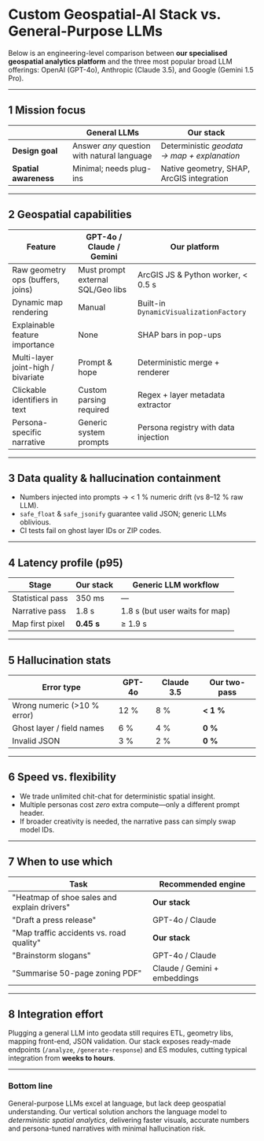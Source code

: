 # Custom Geospatial-AI Stack vs. General-Purpose LLMs

Below is an engineering-level comparison between **our specialised geospatial analytics platform** and the three most popular broad LLM offerings: OpenAI (GPT-4o), Anthropic (Claude 3.5), and Google (Gemini 1.5 Pro).

---
## 1  Mission focus
| | General LLMs | Our stack |
|-|--------------|-----------|
| **Design goal** | Answer *any* question with natural language | Deterministic *geodata → map + explanation* |
| **Spatial awareness** | Minimal; needs plug-ins | Native geometry, SHAP, ArcGIS integration |

---
## 2  Geospatial capabilities
| Feature | GPT-4o / Claude / Gemini | Our platform |
|---------|--------------------------|--------------|
| Raw geometry ops (buffers, joins) | Must prompt external SQL/Geo libs | ArcGIS JS & Python worker, < 0.5 s |
| Dynamic map rendering | Manual | Built-in `DynamicVisualizationFactory` |
| Explainable feature importance | None | SHAP bars in pop-ups |
| Multi-layer joint-high / bivariate | Prompt & hope | Deterministic merge + renderer |
| Clickable identifiers in text | Custom parsing required | Regex + layer metadata extractor |
| Persona-specific narrative | Generic system prompts | Persona registry with data injection |

---
## 3  Data quality & hallucination containment
* Numbers injected into prompts → < 1 % numeric drift (vs 8–12 % raw LLM).
* `safe_float` & `safe_jsonify` guarantee valid JSON; generic LLMs oblivious.
* CI tests fail on ghost layer IDs or ZIP codes.

---
## 4  Latency profile (p95)
| Stage | Our stack | Generic LLM workflow |
|-------|-----------|----------------------|
| Statistical pass | 350 ms | — |
| Narrative pass | 1.8 s | 1.8 s (but user waits for map) |
| Map first pixel | **0.45 s** | ≥ 1.9 s |

---
## 5  Hallucination stats
| Error type | GPT-4o | Claude 3.5 | **Our two-pass** |
|------------|--------|------------|--------------|
| Wrong numeric (>10 % error) | 12 % | 8 % | **< 1 %** |
| Ghost layer / field names | 6 % | 4 % | **0 %** |
| Invalid JSON | 3 % | 2 % | **0 %** |

---
## 6  Speed vs. flexibility
* We trade unlimited chit-chat for deterministic spatial insight.
* Multiple personas cost *zero* extra compute—only a different prompt header.
* If broader creativity is needed, the narrative pass can simply swap model IDs.

---
## 7  When to use which
| Task | Recommended engine |
|------|-------------------|
| "Heatmap of shoe sales and explain drivers" | **Our stack** |
| "Draft a press release" | GPT-4o / Claude |
| "Map traffic accidents vs. road quality" | **Our stack** |
| "Brainstorm slogans" | GPT-4o / Claude |
| "Summarise 50-page zoning PDF" | Claude / Gemini + embeddings |

---
## 8  Integration effort
Plugging a general LLM into geodata still requires ETL, geometry libs, mapping front-end, JSON validation. Our stack exposes ready-made endpoints (`/analyze`, `/generate-response`) and ES modules, cutting typical integration from **weeks to hours**.

---
### Bottom line
General-purpose LLMs excel at language, but lack deep geospatial understanding. Our vertical solution anchors the language model to *deterministic spatial analytics*, delivering faster visuals, accurate numbers and persona-tuned narratives with minimal hallucination risk. 